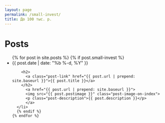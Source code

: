 ```yaml
---
layout: page
permalink: /small-invest/
title: До 100 тыс. р.
---
```


<div class="home">

  <h1 class="page-heading">Posts</h1>

  <ul class="post-list">
    {% for post in site.posts %}
      {% if post.small-invest %}
      <li>
        <span class="post-meta">{{ post.date | date: "%b %-d, %Y" }}</span>

        <h2>
          <a class="post-link" href="{{ post.url | prepend: site.baseurl }}">{{ post.title }}</a>
        </h2>
          <a href="{{ post.url | prepend: site.baseurl }}">
          <img src="{{ post.postimage }}" class="post-image-on-index">
          <p class="post-description">{{ post.description }}</p>
          </a>
      </li>
      {% endif %}
    {% endfor %}
  </ul>

  

</div>
